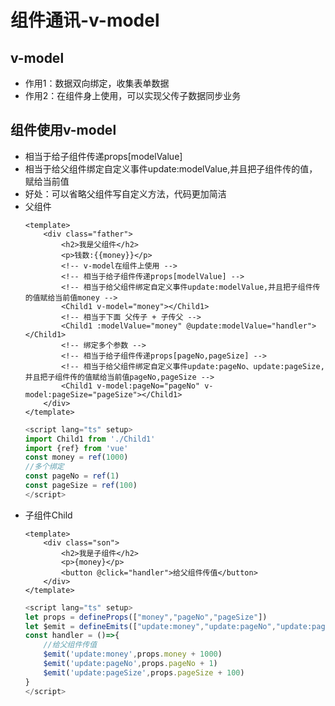 # 组件通讯-v-model

## v-model
+ 作用1：数据双向绑定，收集表单数据
+ 作用2：在组件身上使用，可以实现父传子数据同步业务

## 组件使用v-model
+ 相当于给子组件传递props[modelValue]
+ 相当于给父组件绑定自定义事件update:modelValue,并且把子组件传的值，赋给当前值
+ 好处：可以省略父组件写自定义方法，代码更加简洁
+ 父组件
    ```vue
    <template>
        <div class="father">
            <h2>我是父组件</h2>
            <p>钱数:{{money}}</p>
            <!-- v-model在组件上使用 -->
            <!-- 相当于给子组件传递props[modelValue] -->
            <!-- 相当于给父组件绑定自定义事件update:modelValue,并且把子组件传的值赋给当前值money -->
            <Child1 v-model="money"></Child1>
            <!-- 相当于下面 父传子 + 子传父 -->
            <Child1 :modelValue="money" @update:modelValue="handler"></Child1>
            <!-- 绑定多个参数 -->
            <!-- 相当于给子组件传递props[pageNo,pageSize] -->
            <!-- 相当于给父组件绑定自定义事件update:pageNo、update:pageSize,并且把子组件传的值赋给当前值pageNo,pageSize -->
            <Child1 v-model:pageNo="pageNo" v-model:pageSize="pageSize"></Child1>
        </div>
    </template>
    ```
    ```ts
    <script lang="ts" setup>
    import Child1 from './Child1'
    import {ref} from 'vue'
    const money = ref(1000)
    //多个绑定
    const pageNo = ref(1)
    const pageSize = ref(100)
    </script>
    ```
+ 子组件Child
    ```vue
    <template>
        <div class="son">
            <h2>我是子组件</h2>
            <p>{money}</p>
            <button @click="handler">给父组件传值</button>
        </div>
    </template>
    ```
    ```ts
    <script lang="ts" setup>
    let props = defineProps(["money","pageNo","pageSize"])
    let $emit = defineEmits(["update:money","update:pageNo","update:pageSize"])
    const handler = ()=>{
        //给父组件传值
        $emit('update:money',props.money + 1000)
        $emit('update:pageNo',props.pageNo + 1)
        $emit('update:pageSize',props.pageSize + 100)
    }
    </script>
    ```